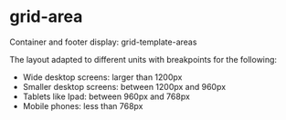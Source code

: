 # grid-area
Container and footer display: grid-template-areas 

The layout adapted to different units with breakpoints for the following:
- Wide desktop screens: larger than 1200px
- Smaller desktop screens: between 1200px and 960px
- Tablets like Ipad: between 960px and 768px
- Mobile phones: less than 768px
